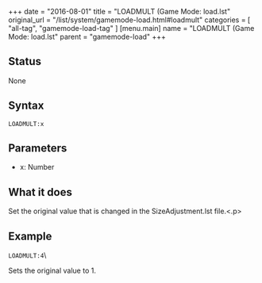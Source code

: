 +++
date = "2016-08-01"
title = "LOADMULT (Game Mode: load.lst"
original_url = "/list/system/gamemode-load.html#loadmult"
categories = [ "all-tag", "gamemode-load-tag" ]
[menu.main]
    name = "LOADMULT (Game Mode: load.lst"
    parent = "gamemode-load"
+++

## Status

None

## Syntax

`LOADMULT:x`

## Parameters

-   x: Number



What it does
------------

Set the original value that is changed in the <span class="lstfile">
SizeAdjustment.lst </span> file.&lt;.p&gt;

Example
-------

`LOADMULT:4`\

Sets the original value to 1.

